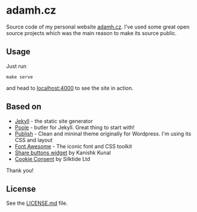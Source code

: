 # adamh.cz

Source code of my personal website [adamh.cz](https://www.adamh.cz).
I've used some great open source projects which was the main reason to make its
source public.

## Usage

Just run

    make serve

and head to [localhost:4000](http://localhost:4000) to see the site in action.

## Based on

 * [Jekyll](http://jekyllrb.com/) - the static site generator
 * [Poole](http://getpoole.com/) - butler for Jekyll. Great thing to start with!
 * [Publish](https://kovshenin.com/themes/publish/) - Clean and mininal theme
   originally for Wordpress. I'm using its CSS and layout
 * [Font Awesome](http://fortawesome.github.io/Font-Awesome/) - The iconic font
   and CSS toolkit
 * [Share buttons widget](http://codingtips.kanishkkunal.in/share-buttons-jekyll/)
   by Kanishk Kunal
 * [Cookie Consent](https://github.com/insites/cookieconsent) by Silktide Ltd

Thank you!

## License

See the [LICENSE.md](LICENSE.md) file.
